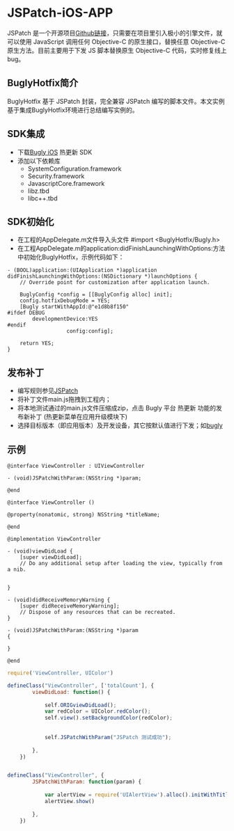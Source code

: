# JSPatch-iOS-APP
JSPatch 是一个开源项目[Github链接](https://github.com/bang590/JSPatch)，只需要在项目里引入极小的引擎文件，就可以使用 JavaScript 调用任何 Objective-C 的原生接口，替换任意 Objective-C 原生方法。目前主要用于下发 JS 脚本替换原生 Objective-C 代码，实时修复线上 bug。

## BuglyHotfix简介
BuglyHotfix 基于 JSPatch 封装，完全兼容 JSPatch 编写的脚本文件。本文实例基于集成BuglyHotfix环境进行总结编写实例的。

## SDK集成
- 下载[Bugly iOS](https://bugly.qq.com/docs/release-notes/release-ios-hotfix/) 热更新 SDK
- 添加以下依赖库
     - SystemConfiguration.framework
     - Security.framework
     - JavascriptCore.framework
     - libz.tbd
     - libc++.tbd
     
## SDK初始化
- 在工程的AppDelegate.m文件导入头文件
     #import <BuglyHotfix/Bugly.h>
- 在工程AppDelegate.m的application:didFinishLaunchingWithOptions:方法中初始化BuglyHotfix，示例代码如下：
 
```objc
- (BOOL)application:(UIApplication *)application didFinishLaunchingWithOptions:(NSDictionary *)launchOptions {
    // Override point for customization after application launch.
    
    BuglyConfig *config = [[BuglyConfig alloc] init];
    config.hotfixDebugMode = YES;
    [Bugly startWithAppId:@"e1d8b8f150"
#ifdef DEBUG
        developmentDevice:YES
#endif
                   config:config];
    
    return YES;
}
```

## 发布补丁
- 编写规则参见[JSPatch](https://github.com/bang590/JSPatch)
- 将补丁文件main.js拖拽到工程内；
- 将本地测试通过的main.js文件压缩成zip，点击 Bugly 平台 热更新 功能的发布新补丁 (热更新菜单在应用升级模块下)
- 选择目标版本（即应用版本）及开发设备，其它按默认值进行下发；如[bugly](https://bugly.qq.com/docs/user-guide/instruction-manual-ios-hotfix/?v=20161125161608)

 ## 示例
 ```objc
 @interface ViewController : UIViewController

- (void)JSPatchWithParam:(NSString *)param;

@end
```
 
```objc
@interface ViewController ()

@property(nonatomic, strong) NSString *titleName;

@end

@implementation ViewController

- (void)viewDidLoad {
    [super viewDidLoad];
    // Do any additional setup after loading the view, typically from a nib.
    
    
}

- (void)didReceiveMemoryWarning {
    [super didReceiveMemoryWarning];
    // Dispose of any resources that can be recreated.
}

- (void)JSPatchWithParam:(NSString *)param
{

}

@end
```

```js
require('ViewController, UIColor')

defineClass("ViewController", ['totalCount'], {
        viewDidLoad: function() {
        
            self.ORIGviewDidLoad();
            var redColor = UIColor.redColor();
            self.view().setBackgroundColor(redColor);
            
            
            self.JSPatchWithParam("JSPatch 测试成功");
            
        },
    })


defineClass("ViewController", {
        JSPatchWithParam: function(param) {
            
            var alertView = require('UIAlertView').alloc().initWithTitle_message_delegate_cancelButtonTitle_otherButtonTitles("提示",param, self, "确定",  null);
            alertView.show()
            
        },
    })
```
 
 
